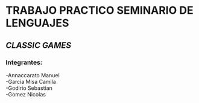 # TRABAJO PRACTICO SEMINARIO DE LENGUAJES 
## _CLASSIC GAMES_

### Integrantes:  
-Annaccarato Manuel  
-Garcia Misa Camila  
-Godirio Sebastian  
-Gomez Nicolas  
